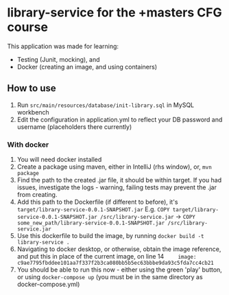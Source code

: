 # library-service for the +masters CFG course
This application was made for learning: 
- Testing (Junit, mocking), and 
- Docker (creating an image, and using containers)

## How to use 
1. Run `src/main/resources/database/init-library.sql` in MySQL workbench
2. Edit the configuration in application.yml to reflect your DB password and username (placeholders there currently)

### With docker
1. You will need docker installed
2. Create a package using maven, either in IntelliJ (rhs window), or, `mvn package`
3. Find the path to the created .jar file, it should be within target. If you had issues, investigate the logs - warning, failing tests may prevent the .jar from creating. 
4. Add this path to the Dockerfile (if different to before), it's `target/library-service-0.0.1-SNAPSHOT.jar` 
E.g. `COPY target/library-service-0.0.1-SNAPSHOT.jar /src/library-service.jar` -> `COPY some_new_path/library-service-0.0.1-SNAPSHOT.jar /src/library-service.jar`
5. Use this dockerfile to build the image, by running `docker build -t library-service .`
6. Navigating to docker desktop, or otherwise, obtain the image reference, and put this in place of the current image, on line 14 `    image: c9ae7795fbddee101aa7f337f2b3ca080bb5b5ec63bbbe9da93c5fda7cc4cb21`
7. You should be able to run this now - either using the green 'play' button, or using `docker-compose up` (you must be in the same directory as docker-compose.yml)